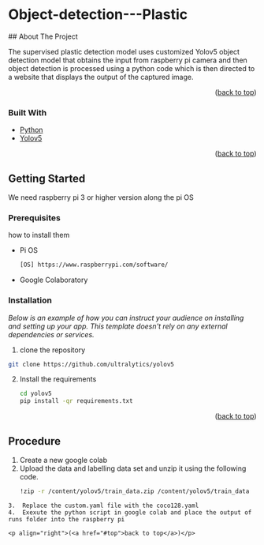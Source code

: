 # Object-detection---Plastic
<!-- ABOUT THE PROJECT -->
<div id="top"></div>
## About The Project

The supervised plastic detection model uses customized Yolov5 object detection model that obtains the input from raspberry pi camera and then object detection is processed using a python code which is then directed to a website that displays the output of the captured image.

<p align="right">(<a href="#top">back to top</a>)</p>



### Built With

* [Python](https://www.python.org/)
* [Yolov5](https://github.com/ultralytics/yolov5)

<p align="right">(<a href="#top">back to top</a>)</p>


<!-- GETTING STARTED -->
## Getting Started
We need raspberry pi 3 or higher version along the pi OS

### Prerequisites

 how to install them
* Pi OS
  ```sh
  [OS] https://www.raspberrypi.com/software/
  ```
* Google Colaboratory

### Installation

_Below is an example of how you can instruct your audience on installing and setting up your app. This template doesn't rely on any external dependencies or services._

1. clone the repository
  ```sh
  git clone https://github.com/ultralytics/yolov5
  ```
2. Install the requirements
   ```sh
   cd yolov5
   pip install -qr requirements.txt
   ```

<p align="right">(<a href="#top">back to top</a>)</p>


## Procedure
1.  Create a new google colab
2.  Upload the data and labelling data set and unzip it using the following code.
    ```sh
    !zip -r /content/yolov5/train_data.zip /content/yolov5/train_data
   ```
3.  Replace the custom.yaml file with the coco128.yaml 
4.  Exexute the python script in google colab and place the output of runs folder into the raspberry pi

<p align="right">(<a href="#top">back to top</a>)</p>
